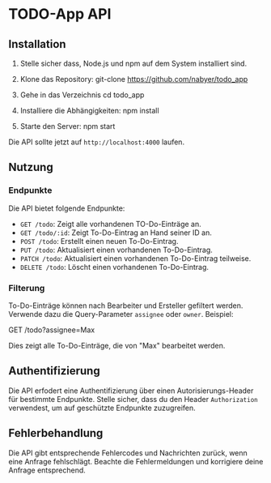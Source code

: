 # TODO-App API

## Installation 

1. Stelle sicher dass, Node.js und npm auf dem System installiert sind.

2. Klone das Repository:
   git-clone <https://github.com/nabyer/todo_app>

3. Gehe in das Verzeichnis
   cd todo_app

4. Installiere die Abhängigkeiten:
   npm install

5. Starte den Server:
   npm start


Die API sollte jetzt auf `http://localhost:4000` laufen.

## Nutzung

### Endpunkte

Die API bietet folgende Endpunkte:

- `GET /todo`: Zeigt alle vorhandenen TO-Do-Einträge an.
- `GET /todo/:id`: Zeigt To-Do-Eintrag an Hand seiner ID an.
- `POST /todo`: Erstellt einen neuen To-Do-Eintrag.
- `PUT /todo`: Aktualisiert einen vorhandenen To-Do-Eintrag.
- `PATCH /todo`: Aktualisiert einen vorhandenen To-Do-Eintrag teilweise.
- `DELETE /todo`: Löscht einen vorhandenen To-Do-Eintrag.


### Filterung

To-Do-Einträge können nach Bearbeiter und Ersteller gefiltert werden. Verwende dazu die Query-Parameter `assignee` oder `owner`. Beispiel:

GET /todo?assignee=Max

Dies zeigt alle To-Do-Einträge, die von "Max" bearbeitet werden.


## Authentifizierung

Die API erfodert eine Authentifizierung über einen Autorisierungs-Header für bestimmte Endpunkte. Stelle sicher, dass du den Header `Authorization` verwendest, um auf geschützte Endpunkte zuzugreifen.


## Fehlerbehandlung

Die API gibt entsprechende Fehlercodes und Nachrichten zurück, wenn eine Anfrage fehlschlägt. Beachte die Fehlermeldungen und korrigiere deine Anfrage entsprechend.